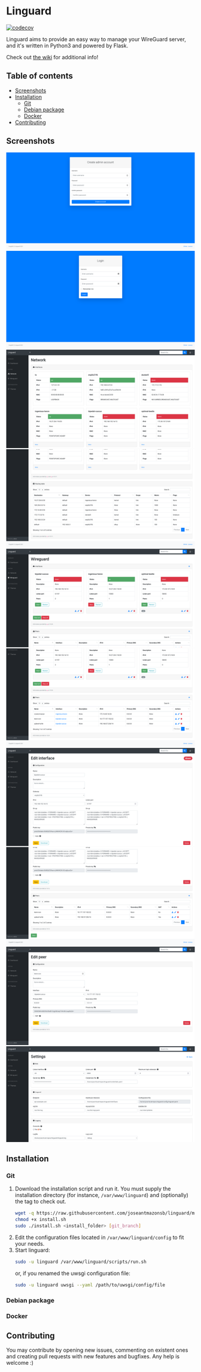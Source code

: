 # Linguard

[![codecov](https://codecov.io/gh/joseantmazonsb/linguard/branch/main/graph/badge.svg)](https://codecov.io/gh/joseantmazonsb/linguard)

Linguard aims to provide an easy way to manage your WireGuard server, and it's written in Python3 and powered by Flask.

Check out [the wiki](https://github.com/joseantmazonsb/linguard/wiki) for additional info!

## Table of contents
- [Screenshots](#screenshots)
- [Installation](#installation)
    - [Git](#git)
    - [Debian package](#debian-package)
    - [Docker](#docker)
- [Contributing](#contributing)

## Screenshots

![Signup](images/signup.png)
![Login](images/login.png)
![Network interfaces](images/network-section-1.png)
![Routing information](images/network-section-2.png)
![Wireguard interfaces section (1)](images/wireguard-section-1.png)
![Wireguard interfaces section (2)](images/wireguard-section-2.png)
![Edit wireguard interface configuration (1)](images/wireguard-edit-1.png)
![Edit wireguard interface configuration (2)](images/wireguard-edit-2.png)
![Edit wireguard peer configuration](images/peer-edit-1.png)
![Settings](images/settings.png)

## Installation

### Git

1. Download the installation script and run it. You must supply the installation directory (for instance, `/var/www/linguard`) and (optionally) the tag to check out.
    ```bash
    wget -q https://raw.githubusercontent.com/joseantmazonsb/linguard/main/scripts/install.sh .
    chmod +x install.sh
    sudo ./install.sh <install_folder> [git_branch]
    ```
2. Edit the configuration files located in `/var/www/linguard/config` to fit your needs.
3. Start linguard:
    ```bash
    sudo -u linguard /var/www/linguard/scripts/run.sh
    ```
    or, if you renamed the uwsgi configuration file: 
    ```bash
    sudo -u linguard uwsgi --yaml /path/to/uwsgi/config/file
    ```

### Debian package

### Docker

## Contributing

You may contribute by opening new issues, commenting on existent ones and creating pull requests with new features and bugfixes. Any help is welcome :)
